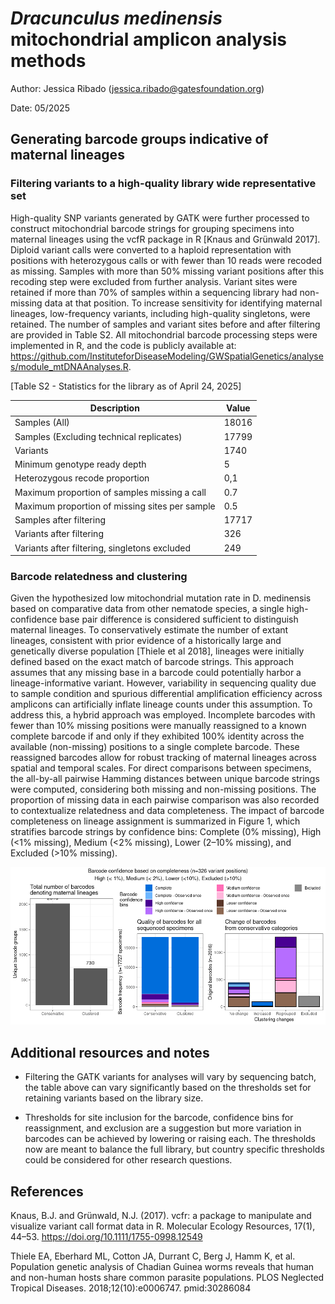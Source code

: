 # *Dracunculus medinensis* mitochondrial amplicon analysis methods

Author: Jessica Ribado (jessica.ribado@gatesfoundation.org)

Date: 05/2025

## Generating barcode groups indicative of maternal lineages

### Filtering variants to a high-quality library wide representative set 

High-quality SNP variants generated by GATK were further processed to construct mitochondrial barcode strings for grouping specimens into maternal lineages using the vcfR package in R [Knaus and Grünwald 2017]. Diploid variant calls were converted to a haploid representation with positions with heterozygous calls or with fewer than 10 reads were recoded as missing. Samples with more than 50% missing variant positions after this recoding step were excluded from further analysis. Variant sites were retained if more than 70% of samples within a sequencing library had non-missing data at that position. To increase sensitivity for identifying maternal lineages, low-frequency variants, including high-quality singletons, were retained. The number of samples and variant sites before and after filtering are provided in Table S2. All mitochondrial barcode processing steps were implemented in R, and the code is publicly available at: https://github.com/InstituteforDiseaseModeling/GWSpatialGenetics/analyses/module_mtDNAAnalyses.R.

[Table S2 - Statistics for the library as of April 24, 2025]

| Description                                     | Value  |
|-------------------------------------------------|--------|
| Samples (All)                                   | 18016  |
| Samples (Excluding technical replicates)        | 17799  |
| Variants                                        | 1740   |
| Minimum genotype ready depth                    | 5      |
| Heterozygous recode proportion                  | 0,1    |
| Maximum proportion of samples missing a call    | 0.7    |
| Maximum proportion of missing sites per sample  | 0.5    |
| Samples after filtering                         | 17717  |
| Variants after filtering                        | 326    |
| Variants after filtering, singletons excluded   | 249    |


### Barcode relatedness and clustering

Given the hypothesized low mitochondrial mutation rate in D. medinensis based on comparative data from other nematode species, a single high-confidence base pair difference is considered sufficient to distinguish maternal lineages. To conservatively estimate the number of extant lineages, consistent with prior evidence of a historically large and genetically diverse population [Thiele et al 2018], lineages were initially defined based on the exact match of barcode strings. This approach assumes that any missing base in a barcode could potentially harbor a lineage-informative variant. However, variability in sequencing quality due to sample condition and spurious differential amplification efficiency across amplicons can artificially inflate lineage counts under this assumption. To address this, a hybrid approach was employed. Incomplete barcodes with fewer than 10% missing positions were manually reassigned to a known complete barcode if and only if they exhibited 100% identity across the available (non-missing) positions to a single complete barcode. These reassigned barcodes allow for robust tracking of maternal lineages across spatial and temporal scales. For direct comparisons between specimens, the all-by-all pairwise Hamming distances between unique barcode strings were computed, considering both missing and non-missing positions. The proportion of missing data in each pairwise comparison was also recorded to contextualize relatedness and data completeness. The impact of barcode completeness on lineage assignment is summarized in Figure 1, which stratifies barcode strings by confidence bins: Complete (0% missing), High (<1% missing), Medium (<2% missing), Lower (2–10% missing), and Excluded (>10% missing).

![Figure S1 - Quantification of barcodes and confidence bins with conservative and reassignment assumptions.](20250403_batch_Apr042025_BarcodeClusteringChanges.png)



## Additional resources and notes 

* Filtering the GATK variants for analyses will vary by sequencing batch, the table above can vary significantly based on the thresholds set for retaining variants based on the library size. 

* Thresholds for site inclusion for the barcode, confidence bins for reassignment, and exclusion are a suggestion but more variation in barcodes can be achieved by lowering or raising each. The thresholds now are meant to balance the full library, but country specific thresholds could be considered for other research questions. 


## References
Knaus, B.J. and Grünwald, N.J. (2017). vcfr: a package to manipulate and visualize variant call format data in R. Molecular Ecology Resources, 17(1), 44–53. https://doi.org/10.1111/1755-0998.12549

Thiele EA, Eberhard ML, Cotton JA, Durrant C, Berg J, Hamm K, et al. Population genetic analysis of Chadian Guinea worms reveals that human and non-human hosts share common parasite populations. PLOS Neglected Tropical Diseases. 2018;12(10):e0006747. pmid:30286084